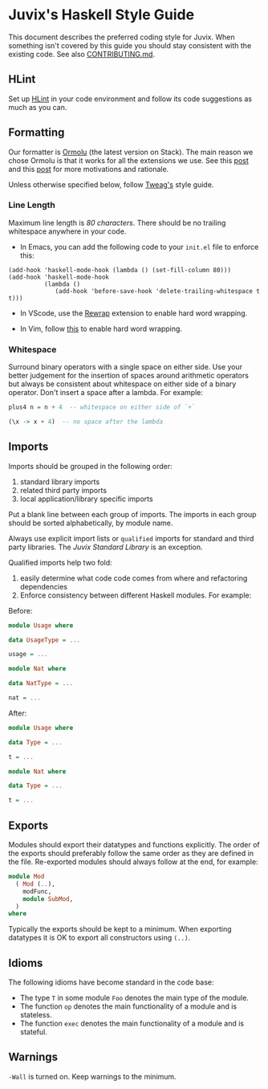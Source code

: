 Juvix's Haskell Style Guide
===========================

This document describes the preferred coding style for Juvix.
When something isn't covered by this guide you should stay
consistent with the existing code.
See also [CONTRIBUTING.md](https://github.com/cryptiumlabs/juvix/blob/develop/doc/CONTRIBUTING.md).

HLint
-----

Set up [HLint](https://github.com/ndmitchell/hlint)
in your code environment and follow its code suggestions
as much as you can.

Formatting
----------

Our formatter is [Ormolu](https://github.com/tweag/ormolu) (the latest version
on Stack). The main reason we chose Ormolu is
that it works for all the extensions we use. See this [post](https://www.tweag.io/posts/2019-05-27-ormolu.html)
and this [post](https://www.tweag.io/posts/2019-10-11-ormolu-first-release.html)
for more motivations and rationale. 

Unless otherwise specified below, follow
[Tweag's](https://github.com/tweag/guides/blob/master/style/Haskell.md) style
guide.


### Line Length

Maximum line length is *80 characters*.
There should be no trailing whitespace anywhere in your code.

- In Emacs, you can add the following code to your `init.el` file to
enforce this:

```elisp
(add-hook 'haskell-mode-hook (lambda () (set-fill-column 80)))
(add-hook 'haskell-mode-hook
          (lambda ()
             (add-hook 'before-save-hook 'delete-trailing-whitespace t t)))
```
- In VScode, use the [Rewrap](https://github.com/stkb/Rewrap) extension to
  enable hard word wrapping.

- In Vim, follow [this](https://vim.fandom.com/wiki/Automatic_word_wrapping) to
  enable hard word wrapping.

### Whitespace

Surround binary operators with a single space on either side.  Use
your better judgement for the insertion of spaces around arithmetic
operators but always be consistent about whitespace on either side of
a binary operator.  Don't insert a space after a lambda.  For example:

```haskell
plus4 n = n + 4  -- whitespace on either side of `+`

(\x -> x + 4)  -- no space after the lambda
```

Imports
-------

Imports should be grouped in the following order:

1. standard library imports
2. related third party imports
3. local application/library specific imports

Put a blank line between each group of imports.  The imports in each
group should be sorted alphabetically, by module name.

Always use explicit import lists or `qualified` imports for standard
and third party libraries.  The *Juvix Standard Library* is an exception.

Qualified imports help two fold:

1. easily determine what code code comes from where and refactoring dependencies
2. Enforce consistency between different Haskell modules. For example:

Before:
```haskell
module Usage where

data UsageType = ...

usage = ...

```
```haskell
module Nat where

data NatType = ...

nat = ...

```
After:

```haskell
module Usage where

data Type = ...

t = ...

```

```haskell
module Nat where

data Type = ...

t = ...

```

Exports
-------

Modules should export their datatypes and functions explicitly. The order of
the exports should preferably follow the same order as they are defined in the
file. Re-exported modules should always follow at the end, for example:

```haskell
module Mod
  ( Mod (..),
    modFunc,
    module SubMod,
  )
where
```

Typically the exports should be kept to a minimum. When exporting datatypes it
is OK to export all constructors using `(..)`.

Idioms
------

The following idioms have become standard in the code base:

- The type `T` in some module `Foo` denotes the main type of the module.
- The function `op` denotes the main functionality of a module and is stateless.
- The function `exec` denotes the main functionality of a module and is stateful.

Warnings
--------

`-Wall` is turned on. Keep warnings to the minimum.
